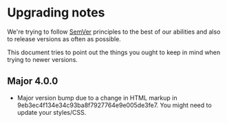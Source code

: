 Upgrading notes
===============

We're trying to follow [SemVer](http://semver.org) principles to the best of our abilities and also to release versions as often as possible.

This document tries to point out the things you ought to keep in mind when trying to newer versions.

Major 4.0.0
-----------

* Major version bump due to a change in HTML markup in 9eb3ec4f134e34c93ba8f7927764e9e005de3fe7. You might need to update your styles/CSS.
